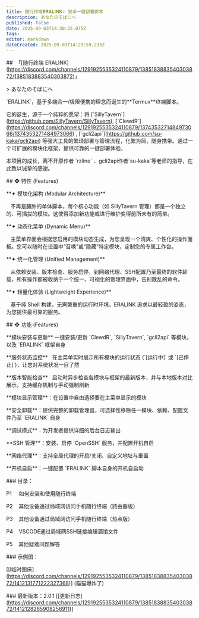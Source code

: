 ```yaml
---
title: 随行终端𝐄𝐑𝐀𝐋𝐈𝐍𝐊⟡ 安卓一键部署脚本
description: あなたのそばにへ
published: false
date: 2025-09-03T14:30:25.075Z
tags: 
editor: markdown
dateCreated: 2025-09-03T14:29:59.233Z
---
```


\##  「\[随行终端 ERALINK\](https://discord.com/channels/1291925535324110879/1385183883540303872/1385183883540303872)」

\> あなたのそばにへ

\`ERALINK\`，基于多端合一/极限便携的理念而诞生的\*\*Termux\*\*终端脚本。

它的诞生，源于一个纯粹的愿望：将 \[\`SillyTavern\`\](https://github.com/SillyTavern/SillyTavern), \[\`ClewdR\`\](https://discord.com/channels/1291925535324110879/1374353271484973066/1374353271484973066) , \[\`gcli2api\`\](https://github.com/su-kaka/gcli2api) 等强大工具的繁琐部署与管理流程，化繁为简，随身携带。通过一个可扩展的模块化框架，提供可靠的一键部署体验。

本项目的成长，离不开原作者 \`rzline\` 、gcli2api作者\`su-kaka\`等老师的指导，在此致以诚挚的感谢。

\## ❖ 特性 (Features)

\*\*✦ 模块化架构 (Modular Architecture)\*\*

   不再是臃肿的单体脚本，每个核心功能（如 SillyTavern 管理）都是一个独立的、可插拔的模块。这使得添加新功能或进行维护变得前所未有的简单。

\*\*✦ 动态化菜单 (Dynamic Menu)\*\*

   主菜单界面会根据您启用的模块动态生成，为您呈现一个清爽、个性化的操作面板。您可以随时在设置中“召唤”或“隐藏”特定模块，定制您的专属工作台。

\*\*✦ 统一化管理 (Unified Management)\*\*

   从依赖安装、版本检查、服务启停，到网络代理、SSH配置乃至最终的软件卸载，所有操作都被收纳于一个统一、可视化的管理界面中，告别散乱的命令。

\*\*✦ 轻量化体验 (Lightweight Experience)\*\*

   基于纯 Shell 构建，无需繁重的运行时环境。ERALINK 追求以最轻盈的姿态，为您提供最可靠的服务。

\## ❖ 功能 (Features)

\*\*模块安装与更新\*\* 一键安装/更新 \`ClewdR\`, \`SillyTavern\`, \`gcli2api\` 等模块，以及 \`ERALINK\` 框架自身

\*\*服务状态监控\*\*   在主菜单实时展示所有模块的运行状态 (\`\[运行中\]\` 或 \`\[已停止\]\`)，让您对系统状况一目了然

\*\*版本智能检查\*\*   启动时异步检查各模块与框架的最新版本，并与本地版本对比展示。支持缓存机制与手动强制刷新

\*\*模块显示管理\*\*：在设置中自由选择要在主菜单显示的模块

\*\*安全卸载\*\*：提供完整的卸载管理器，可选择性移除任一模块、依赖、配置文件乃至 \`ERALINK\` 自身

\*\*调试模式\*\*：为开发者提供详细的后台日志输出

\*\*SSH 管理\*\*：安装、启停 \`OpenSSH\` 服务，并配置开机自启

\*\*网络代理\*\*：支持全局代理的开启/关闭、自定义地址与重置

\*\*开机自启\*\*：一键配置 \`ERALINK\` 脚本自身的开机自启动

\### 目录：

P1     如何安装和使用随行终端                                                  

P2    其他设备通过局域网访问手机随行终端（路由器版）          

P3    其他设备通过局域网访问手机随行终端（热点版）              

P4    VSCODE通过局域网SSH链接编辑酒馆文件        

P5    其他疑难问题解答

\### 示例图：

\[\[l临时图床\](https://discord.com/channels/1291925535324110879/1385183883540303872/1412131771222327368)\] (猫猫爆炸了)

\### 最新版本：2.0.1 \[\[更新日志\](https://discord.com/channels/1291925535324110879/1385183883540303872/1412128265908256911)\]